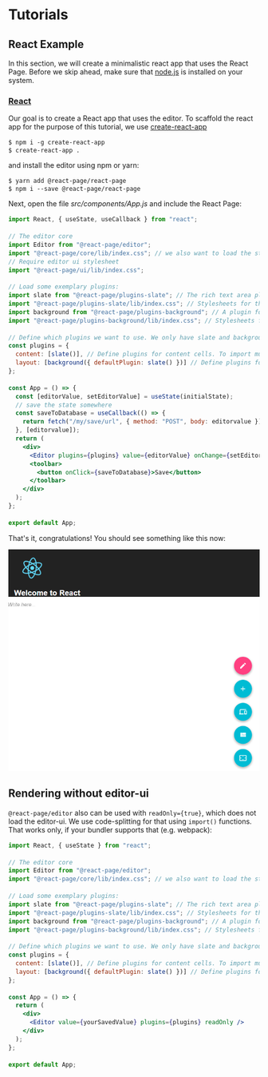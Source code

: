 # Tutorials

## React Example

In this section, we will create a minimalistic react app that uses the React Page.
Before we skip ahead, make sure that [node.js](https://nodejs.org/en/) is installed on your system.

### [React](https://facebook.github.io/react/)

Our goal is to create a React app that uses the editor.
To scaffold the react app for the purpose of this tutorial, we use [create-react-app](https://github.com/facebookincubator/create-react-app)

```
$ npm i -g create-react-app
$ create-react-app .
```

and install the editor using npm or yarn:

```
$ yarn add @react-page/react-page
$ npm i --save @react-page/react-page
```

Next, open the file _src/components/App.js_ and include the React Page:

```jsx
import React, { useState, useCallback } from "react";

// The editor core
import Editor from "@react-page/editor";
import "@react-page/core/lib/index.css"; // we also want to load the stylesheets
// Require editor ui stylesheet
import "@react-page/ui/lib/index.css";

// Load some exemplary plugins:
import slate from "@react-page/plugins-slate"; // The rich text area plugin
import "@react-page/plugins-slate/lib/index.css"; // Stylesheets for the rich text area plugin
import background from "@react-page/plugins-background"; // A plugin for background images
import "@react-page/plugins-background/lib/index.css"; // Stylesheets for  background layout plugin

// Define which plugins we want to use. We only have slate and background available, so load those.
const plugins = {
  content: [slate()], // Define plugins for content cells. To import multiple plugins, use [slate(), image, spacer, divider]
  layout: [background({ defaultPlugin: slate() })] // Define plugins for layout cells
};

const App = () => {
  const [editorValue, setEditorValue] = useState(initialState);
  // save the state somewhere
  const saveToDatabase = useCallback(() => {
    return fetch("/my/save/url", { method: "POST", body: editorvalue });
  }, [editorvalue]);
  return (
    <div>
      <Editor plugins={plugins} value={editorValue} onChange={setEditorValue} />
      <toolbar>
        <button onClick={saveToDatabase}>Save</button>
      </toolbar>
    </div>
  );
};

export default App;
```

That's it, congratulations! You should see something like this now:

![Example app](/docs/images/react-example-app.png)

## Rendering without editor-ui

`@react-page/editor` also can be used with `readOnly={true}`, which does not load the editor-ui. We use code-splitting for that using `import()` functions. That works only, if your bundler supports that (e.g. webpack):

```jsx
import React, { useState } from "react";

// The editor core
import Editor from "@react-page/editor";
import "@react-page/core/lib/index.css"; // we also want to load the stylesheets

// Load some exemplary plugins:
import slate from "@react-page/plugins-slate"; // The rich text area plugin
import "@react-page/plugins-slate/lib/index.css"; // Stylesheets for the rich text area plugin
import background from "@react-page/plugins-background"; // A plugin for background images
import "@react-page/plugins-background/lib/index.css"; // Stylesheets for  background layout plugin

// Define which plugins we want to use. We only have slate and background available, so load those.
const plugins = {
  content: [slate()], // Define plugins for content cells. To import multiple plugins, use [slate(), image, spacer, divider]
  layout: [background({ defaultPlugin: slate() })] // Define plugins for layout cells
};

const App = () => {
  return (
    <div>
      <Editor value={yourSavedValue} plugins={plugins} readOnly />
    </div>
  );
};

export default App;
```
